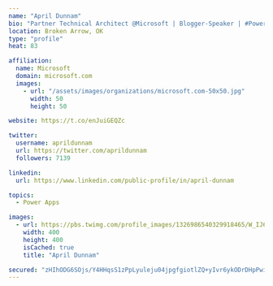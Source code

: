 ```yaml
---
name: "April Dunnam"
bio: "Partner Technical Architect @Microsoft | Blogger-Speaker | #PowerApps, #PowerAutomate, #Office365, #SharePoint | #WIT | #Karaoke Queen"
location: Broken Arrow, OK
type: "profile"
heat: 83

affiliation:
  name: Microsoft
  domain: microsoft.com
  images:
    - url: "/assets/images/organizations/microsoft.com-50x50.jpg"
      width: 50
      height: 50

website: https://t.co/enJuiGEQZc

twitter:
  username: aprildunnam
  url: https://twitter.com/aprildunnam
  followers: 7139

linkedin:
  url: https://www.linkedin.com/public-profile/in/april-dunnam

topics:
  - Power Apps

images:
  - url: https://pbs.twimg.com/profile_images/1326986540329918465/W_IJ6Ih2_400x400.jpg
    width: 400
    height: 400
    isCached: true
    title: "April Dunnam"

secured: "zHIhODG6SOjs/Y4HHqsS1zPpLyuleju04jpgfgiotlZQ+yIvr6ykODrDHpPwiXIFPFa70kTXXgk96dBEP3aKNW+Gu217NJpAV4RwDt2t7YW9C108kVRTpxzBiBlQCIL1ncAzQNpWVpjfP/qlYZMEgqQ/4XsCtiBe3f+k45G5J7wjTlfhvVPeoW4/uY84kNjwKwY8pvxOqw+f1UXYk0njILmZ4bFmnobpNKUiCtLmjkQAl0MQVUTZH9teJnu/pokHtBe6eaqrGCIWheVVBCBP5193dLBzLdeOLDK4WhIKpQUN/XYwhEn4I7QvqzyI9axaug5GXXi10LHF8Zn28PdNGw4h+kfGLKycyA18Vdzf0sycQPn14tqf+WSnlcm7ej6+LukipG37xY0mgrHEfD2Sbpyz8f6WUKrsdp/QZnFCrxA=;R9AU3WIeIrW+qhIFyTtqgQ=="
---
```


